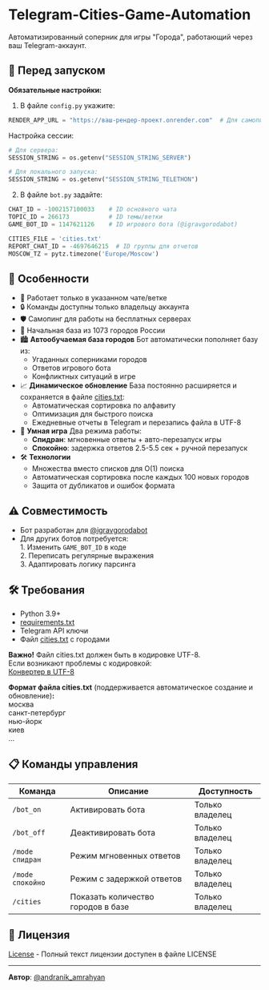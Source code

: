 # Telegram-Cities-Game-Automation
Автоматизированный соперник для игры "Города", работающий через ваш Telegram-аккаунт.

## 🚨 Перед запуском

**Обязательные настройки:**
1. В файле `config.py` укажите:
```python
RENDER_APP_URL = "https://ваш-рендер-проект.onrender.com"  # Для самопинга на сервере
```
Настройка сессии:
```python
# Для сервера:
SESSION_STRING = os.getenv("SESSION_STRING_SERVER")

# Для локального запуска:
SESSION_STRING = os.getenv("SESSION_STRING_TELETHON")
```
2. В файле `bot.py` задайте:
```python
CHAT_ID = -1002157100033    # ID основного чата
TOPIC_ID = 266173           # ID темы/ветки
GAME_BOT_ID = 1147621126    # ID игрового бота (@igravgorodabot)

CITIES_FILE = 'cities.txt'
REPORT_CHAT_ID = -4697646215  # ID группы для отчетов
MOSCOW_TZ = pytz.timezone('Europe/Moscow')
```

## 🌟 Особенности

- 🔐 Работает только в указанном чате/ветке
- 🔒 Команды доступны только владельцу аккаунта
- 🛡 Самопинг для работы на бесплатных серверах
- 🌆 Начальная база из 1073 городов России
- 🏙 **Автообучаемая база городов**
  Бот автоматически пополняет базу из:
    - Угаданных соперниками городов
    - Ответов игрового бота
    - Конфликтных ситуаций в игре
- 📈 **Динамическое обновление**
  База постоянно расширяется и сохраняется в файле [cities.txt](cities.txt):
    - Автоматическая сортировка по алфавиту
    - Оптимизация для быстрого поиска
    - Ежедневные отчеты в Telegram и перезапись файла в UTF-8
- 🚀 **Умная игра**
  Два режима работы:
    - **Спидран**: мгновенные ответы + авто-перезапуск игры
    - **Спокойно**: задержка ответов 2.5-5.5 сек + ручной перезапуск
- 🛠 **Технологии**
  - Множества вместо списков для O(1) поиска
  - Автоматическая сортировка после каждых 100 новых городов
  - Защита от дубликатов и ошибок формата

## ⚠️ Совместимость

- Бот разработан для [@igravgorodabot](https://t.me/igravgorodabot)
- Для других ботов потребуется:\
    1\. Изменить `GAME_BOT_ID` в коде\
    2\. Переписать регулярные выражения\
    3\. Адаптировать логику парсинга

## 🛠️ Требования

- Python 3.9+
- [requirements.txt](requirements.txt)
- Telegram API ключи
- Файл [cities.txt](cities.txt) с городами

**Важно!** Файл cities.txt должен быть в кодировке UTF-8.  
Если возникают проблемы с кодировкой:  
[Конвертер в UTF-8](https://subtitletools.com/convert-text-files-to-utf8-online)

**Формат файла cities.txt** (поддерживается автоматическое создание и обновление)**:**\
москва\
санкт-петербург\
нью-йорк\
киев\
...

## 📋 Команды управления

| Команда           | Описание                          | Доступность       |
|-------------------|-----------------------------------|-------------------|
| `/bot_on`         | Активировать бота                 | Только владелец   |
| `/bot_off`        | Деактивировать бота               | Только владелец   |
| `/mode спидран`   | Режим мгновенных ответов          | Только владелец   |
| `/mode спокойно`  | Режим с задержкой ответов         | Только владелец   |
| `/cities`         | Показать количество городов в базе| Только владелец   |

## 📄 Лицензия

[License](LICENSE) - Полный текст лицензии доступен в файле LICENSE

---

**Автор**: [@andranik_amrahyan](https://t.me/andranik_amrahyan)
